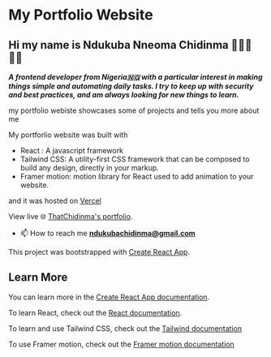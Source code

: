 # My Portfolio Website

## Hi my name is Ndukuba Nneoma Chidinma 👩🏿‍💻👋🏿

***A frontend developer from Nigeria🇳🇬 with a particular interest in making things simple and automating daily tasks. I try to keep up with security and best practices, and am always looking for new things to learn.***

my portfolio webiste showcases some of projects and tells you more about me

My portforlio website was built with 
- React : A javascript framework 
- Tailwind CSS: A utility-first CSS framework that can be composed to build any design, directly in your markup.
- Framer motion: motion library for React used to add animation to your website.

and it was hosted on [Vercel](https://vercel.com/home)

View live 🌐 [ThatChidinma's portfolio](https://thatchidinma.com).

- 📫 How to reach me **ndukubachidinma@gmail.com**


This project was bootstrapped with [Create React App](https://github.com/facebook/create-react-app).

## Learn More

You can learn more in the [Create React App documentation](https://facebook.github.io/create-react-app/docs/getting-started).

To learn React, check out the [React documentation](https://reactjs.org/).

To learn and use Tailwind CSS, check out the [Tailwind documentation](https://tailwindcss.com/docs/installation)

To use Framer motion, check out the [Framer motion documentation](https://www.framer.com/motion/introduction/)
